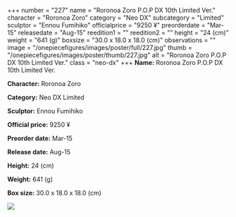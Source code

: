 +++
number = "227"
name = "Roronoa Zoro P.O.P DX 10th Limited Ver."
character = "Roronoa Zoro"
category = "Neo DX"
subcategory = "Limited"
sculptor = "Ennou Fumihiko"
officialprice = "9250 ¥"
preorderdate = "Mar-15"
releasedate = "Aug-15"
reedition1 = ""
reedition2 = ""
height = "24 (cm)"
weight = "641 (g)"
boxsize = "30.0 x 18.0 x 18.0 (cm)"
observations = ""
image = "/onepiecefigures/images/poster/full/227.jpg"
thumb = "/onepiecefigures/images/poster/thumb/227.jpg"
alt = "Roronoa Zoro P.O.P DX 10th Limited Ver."
class = "neo-dx"
+++
**Name:** Roronoa Zoro P.O.P DX 10th Limited Ver.

**Character:** Roronoa Zoro

**Category:** Neo DX  Limited 

**Sculptor:** Ennou Fumihiko

**Official price:** 9250 ¥

**Preorder date:** Mar-15

**Release date:** Aug-15

**Height:** 24 (cm)

**Weight:** 641 (g)

**Box size:** 30.0 x 18.0 x 18.0 (cm)

<img src="/onepiecefigures/images/poster/thumb/227.jpg">